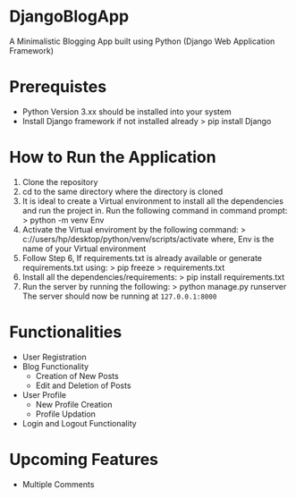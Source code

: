 # DjangoBlogApp
A Minimalistic Blogging App built using Python (Django Web Application Framework)

# Prerequistes
- Python Version 3.xx should be installed into your system
- Install Django framework if not installed already
        > pip install Django

# How to Run the Application
1. Clone the repository
2. cd to the same directory where the directory is cloned
3. It is ideal to create a Virtual environment to install all the dependencies and run the project in. Run the following command in command prompt:
        > python -m venv Env
4. Activate the Virtual enviroment by the following command:
        > c://users/hp/desktop/python/venv/scripts/activate
where, Env is the name of your Virtual environment
5. Follow Step 6, If requirements.txt is already available or generate requirements.txt using:
        > pip freeze > requirements.txt
6. Install all the dependencies/requirements:
        > pip install requirements.txt
7. Run the server by running the following:
        > python manage.py runserver
The server should now be running at `127.0.0.1:8000`

# Functionalities
- User Registration
- Blog Functionality
    - Creation of New Posts 
    - Edit and Deletion of Posts
- User Profile
    - New Profile Creation
    - Profile Updation
- Login and Logout Functionality

# Upcoming Features
- Multiple Comments
